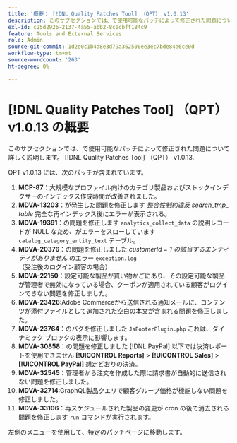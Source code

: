```yaml
---
title: '概要： [!DNL Quality Patches Tool] （QPT） v1.0.13'
description: このサブセクションでは、で使用可能なパッチによって修正された問題について詳しく説明します。 [!DNL Quality Patches Tool] （QPT） v1.0.13.
exl-id: c25d2926-2137-4a55-abb2-8c0cbff184c9
feature: Tools and External Services
role: Admin
source-git-commit: 1d2e0c1b4a8e3d79a362500ee3ec7bde84a6ce0d
workflow-type: tm+mt
source-wordcount: '263'
ht-degree: 0%

---
```


# [!DNL Quality Patches Tool] （QPT） v1.0.13 の概要

このサブセクションでは、で使用可能なパッチによって修正された問題について詳しく説明します。 [!DNL Quality Patches Tool] （QPT） v1.0.13.

QPT v1.0.13 には、次のパッチが含まれています。

1. **MCP-87**：大規模なプロファイル向けのカテゴリ製品およびストックインデクサーのインデックス作成時間が改善されました。
1. **MDVA-13203**：が発生した問題を修正します *整合性制約違反 search_tmp_ table* 完全な再インデックス後にエラーが表示される。
1. **MDVA-19391**：の問題を修正します `analytics_collect_data` の説明レコードが NULL なため、がエラーをスローしています `catalog_category_entity_text` テーブル。
1. **MDVA-20376**：の問題を修正しました *customerId = 1 の該当するエンティティがありません* のエラー `exception.log` （受注後のログイン顧客の場合）
1. **MDVA-22150**：設定可能な製品が買い物かごにあり、その設定可能な製品が管理者で無効になっている場合、クーポンが適用されている顧客がログインできない問題を修正しました。
1. **MDVA-23426**:Adobe Commerceから送信される通知メールに、コンテンツが添付ファイルとして追加された空白の本文が含まれる問題を修正しました。
1. **MDVA-23764**：のバグを修正しました `JsFooterPlugin.php` これは、ダイナミック ブロックの表示に影響します。
1. **MDVA-30858**：の問題を修正しました [!DNL PayPal] 以下では決済レポートを使用できません **[!UICONTROL Reports]** > **[!UICONTROL Sales]** > **[!UICONTROL PayPal]** 想定どおりの決済。
1. **MDVA-32545**：管理者から注文を作成した際に請求書が自動的に送信されない問題を修正しました。
1. **MDVA-32714**:GraphQL製品クエリで顧客グループ価格が機能しない問題を修正しました。
1. **MDVA-33106**：再スケジュールされた製品の変更が cron の後で消去される問題を修正します `run` コマンドが実行されます。

左側のメニューを使用して、特定のパッチページに移動します。
